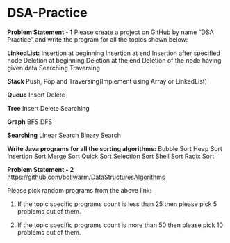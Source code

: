 # DSA-Practice
**Problem Statement - 1**
Please create a project on GitHub by name “DSA Practice” and write the program for all the topics shown below:

**LinkedList:**
Insertion at beginning
Insertion at end
Insertion after specified node
Deletion at beginning
Deletion at the end
Deletion of the node having given data
Searching
Traversing

**Stack**
Push, Pop and Traversing(Implement using Array or LinkedList)

**Queue**
Insert
Delete

**Tree**
Insert
Delete
Searching

**Graph**
BFS
DFS

**Searching**
Linear Search
Binary Search

**Write Java programs for all the sorting algorithms:**
Bubble Sort
Heap Sort
Insertion Sort
Merge Sort
Quick Sort
Selection Sort
Shell Sort
Radix Sort

**Problem Statement - 2**
https://github.com/bollwarm/DataStructuresAlgorithms


Please pick random programs from the above link:

1) If the topic specific programs count is less than 25 then please pick 5 problems out of them.

2) If the topic specific programs count is more than 50 then please pick 10 problems out of them.
